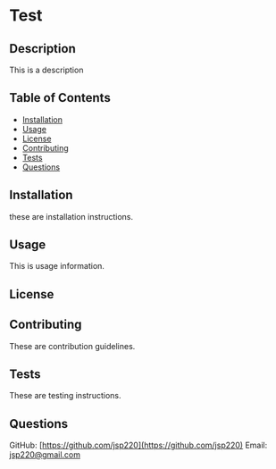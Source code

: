 # Test

## Description

This is a description

## Table of Contents

- [Installation](#installation)
- [Usage](#usage)
- [License](#license)
- [Contributing](#contributing)
- [Tests](#tests)
- [Questions](#questions)

## Installation <a name="installation"></a>

these are installation instructions.

## Usage <a name="usage"></a>

This is usage information.

## License <a name="license"></a>



## Contributing <a name="contributing"></a>

These are contribution guidelines.

## Tests <a name="tests"></a>

These are testing instructions.

## Questions <a name="questions"></a>

GitHub: [https://github.com/jsp220](https://github.com/jsp220)
Email: jsp220@gmail.com
